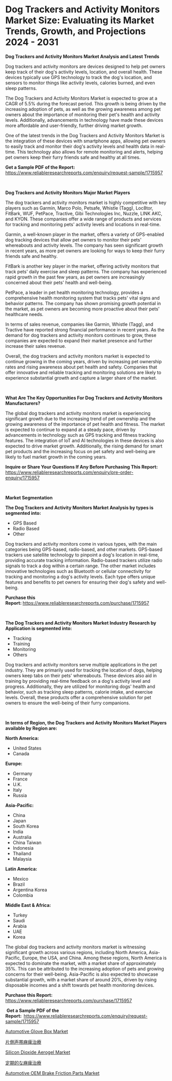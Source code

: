 <p><h1>Dog Trackers and Activity Monitors Market Size: Evaluating its Market Trends, Growth, and Projections 2024 - 2031</h1></p><p><strong>Dog Trackers and Activity Monitors Market Analysis and Latest Trends</strong></p>
<p><p>Dog trackers and activity monitors are devices designed to help pet owners keep track of their dog's activity levels, location, and overall health. These devices typically use GPS technology to track the dog's location, and sensors to monitor things like activity levels, calories burned, and even sleep patterns.</p><p>The Dog Trackers and Activity Monitors Market is expected to grow at a CAGR of 5.5% during the forecast period. This growth is being driven by the increasing adoption of pets, as well as the growing awareness among pet owners about the importance of monitoring their pet's health and activity levels. Additionally, advancements in technology have made these devices more affordable and user-friendly, further driving market growth.</p><p>One of the latest trends in the Dog Trackers and Activity Monitors Market is the integration of these devices with smartphone apps, allowing pet owners to easily track and monitor their dog's activity levels and health data in real-time. This technology also allows for remote monitoring and alerts, helping pet owners keep their furry friends safe and healthy at all times.</p></p>
<p><strong>Get a Sample PDF of the Report:&nbsp;</strong> <a href="https://www.reliableresearchreports.com/enquiry/request-sample/1715957">https://www.reliableresearchreports.com/enquiry/request-sample/1715957</a></p>
<p>&nbsp;</p>
<p><strong>Dog Trackers and Activity Monitors Major Market Players</strong></p>
<p><p>The dog trackers and activity monitors market is highly competitive with key players such as Garmin, Marco Polo, Petsafe, Whistle (Tagg), Loc8tor, FitBark, WUF, PetPace, Tractive, Gibi Technologies Inc, Nuzzle, LINK AKC, and KYON. These companies offer a wide range of products and services for tracking and monitoring pets' activity levels and locations in real-time.</p><p>Garmin, a well-known player in the market, offers a variety of GPS-enabled dog tracking devices that allow pet owners to monitor their pets' whereabouts and activity levels. The company has seen significant growth in recent years, as more pet owners are looking for ways to keep their furry friends safe and healthy.</p><p>FitBark is another key player in the market, offering activity monitors that track pets' daily exercise and sleep patterns. The company has experienced rapid growth in the past few years, as pet owners are increasingly concerned about their pets' health and well-being.</p><p>PetPace, a leader in pet health monitoring technology, provides a comprehensive health monitoring system that tracks pets' vital signs and behavior patterns. The company has shown promising growth potential in the market, as pet owners are becoming more proactive about their pets' healthcare needs.</p><p>In terms of sales revenue, companies like Garmin, Whistle (Tagg), and Tractive have reported strong financial performance in recent years. As the demand for dog trackers and activity monitors continues to grow, these companies are expected to expand their market presence and further increase their sales revenue.</p><p>Overall, the dog trackers and activity monitors market is expected to continue growing in the coming years, driven by increasing pet ownership rates and rising awareness about pet health and safety. Companies that offer innovative and reliable tracking and monitoring solutions are likely to experience substantial growth and capture a larger share of the market.</p></p>
<p>&nbsp;</p>
<p><strong>What Are The Key Opportunities For Dog Trackers and Activity Monitors Manufacturers?</strong></p>
<p><p>The global dog trackers and activity monitors market is experiencing significant growth due to the increasing trend of pet ownership and the growing awareness of the importance of pet health and fitness. The market is expected to continue to expand at a steady pace, driven by advancements in technology such as GPS tracking and fitness tracking features. The integration of IoT and AI technologies in these devices is also expected to drive market growth. Additionally, the rising demand for smart pet products and the increasing focus on pet safety and well-being are likely to fuel market growth in the coming years.</p></p>
<p><strong>Inquire or Share Your Questions If Any Before Purchasing This Report:</strong> <a href="https://www.reliableresearchreports.com/enquiry/pre-order-enquiry/1715957">https://www.reliableresearchreports.com/enquiry/pre-order-enquiry/1715957</a></p>
<p>&nbsp;</p>
<p><strong>Market Segmentation</strong></p>
<p><strong>The Dog Trackers and Activity Monitors Market Analysis by types is segmented into:</strong></p>
<p><ul><li>GPS Based</li><li>Radio Based</li><li>Other</li></ul></p>
<p><p>Dog trackers and activity monitors come in various types, with the main categories being GPS-based, radio-based, and other markets. GPS-based trackers use satellite technology to pinpoint a dog's location in real-time, providing accurate tracking information. Radio-based trackers utilize radio signals to track a dog within a certain range. The other market includes innovative technologies such as Bluetooth or cellular connectivity for tracking and monitoring a dog's activity levels. Each type offers unique features and benefits to pet owners for ensuring their dog's safety and well-being.</p></p>
<p><strong>Purchase this Report:&nbsp;</strong><a href="https://www.reliableresearchreports.com/purchase/1715957">https://www.reliableresearchreports.com/purchase/1715957</a></p>
<p>&nbsp;</p>
<p><strong>The Dog Trackers and Activity Monitors Market Industry Research by Application is segmented into:</strong></p>
<p><ul><li>Tracking</li><li>Training</li><li>Monitoring</li><li>Others</li></ul></p>
<p><p>Dog trackers and activity monitors serve multiple applications in the pet industry. They are primarily used for tracking the location of dogs, helping owners keep tabs on their pets' whereabouts. These devices also aid in training by providing real-time feedback on a dog's activity level and progress. Additionally, they are utilized for monitoring dogs' health and behavior, such as tracking sleep patterns, calorie intake, and exercise levels. Overall, these products offer a comprehensive solution for pet owners to ensure the well-being of their furry companions.</p></p>
<p>&nbsp;</p>
<p><strong>In terms of Region, the Dog Trackers and Activity Monitors Market Players available by Region are:</strong></p>
<p>
    <p> <strong> North America: </strong>
        <ul>
            <li>United States</li>
            <li>Canada</li>
        </ul>
        </p> 
    <p> <strong> Europe: </strong>
        <ul>
            <li>Germany</li>
            <li>France</li>
            <li>U.K.</li>
            <li>Italy</li>
            <li>Russia</li>
        </ul>
        </p> 
    <p> <strong> Asia-Pacific: </strong>
        <ul>
            <li>China</li>
            <li>Japan</li>
            <li>South Korea</li>
            <li>India</li>
            <li>Australia</li>
            <li>China Taiwan</li>
            <li>Indonesia</li>
            <li>Thailand</li>
            <li>Malaysia</li>
        </ul>
        </p> 
    <p> <strong> Latin America: </strong>
        <ul>
            <li>Mexico</li>
            <li>Brazil</li>
            <li>Argentina Korea</li>
            <li>Colombia</li>
        </ul>
        </p> 
    <p> <strong> Middle East & Africa: </strong>
        <ul>
            <li>Turkey</li>
            <li>Saudi</li>
            <li>Arabia</li>
            <li>UAE</li>
            <li>Korea</li>
        </ul>
    </p>
    </p>
<p><p>The global dog trackers and activity monitors market is witnessing significant growth across various regions, including North America, Asia-Pacific, Europe, the USA, and China. Among these regions, North America is expected to dominate the market, with a market share of approximately 35%. This can be attributed to the increasing adoption of pets and growing concerns for their well-being. Asia-Pacific is also expected to showcase substantial growth, with a market share of around 20%, driven by rising disposable incomes and a shift towards pet health monitoring devices.</p></p>
<p><strong>Purchase this Report: </strong><a href="https://www.reliableresearchreports.com/purchase/1715957">https://www.reliableresearchreports.com/purchase/1715957</a></p>
<p>&nbsp;<strong>Get a Sample PDF of the Report:&nbsp;&nbsp;</strong><a href="https://www.reliableresearchreports.com/enquiry/request-sample/1715957">https://www.reliableresearchreports.com/enquiry/request-sample/1715957</a></p>
<p><strong></strong></p>
<p><p><a href="https://view.publitas.com/reportprime-1/automotive-glove-box-market-offer-valuable-insights-into-market-size-market-share-market-trends-and-projections-spanning-from-2024-to-2031/">Automotive Glove Box Market</a></p><p><a href="https://medium.com/@entelabrahimi1961/%E7%89%87%E5%81%B4%E5%A3%B0%E5%B8%AF%E9%BA%BB%E7%97%BA%E6%B2%BB%E7%99%82%E5%B8%82%E5%A0%B4%E3%82%B7%E3%82%A7%E3%82%A2%E3%81%AE%E9%80%B2%E5%8C%96%E3%81%A8%E5%B8%82%E5%A0%B4%E6%88%90%E9%95%B7%E3%83%88%E3%83%AC%E3%83%B3%E3%83%892024%E5%B9%B4-2031%E5%B9%B4-33ed7295cc90">片側声帯麻痺治療</a></p><p><a href="https://view.publitas.com/reportprime-1/silicon-dioxide-aerogel-market-challenges-opportunities-and-growth-drivers-and-major-market-players-forecasted-for-period-from-2024-2031/">Silicon Dioxide Aerogel Market</a></p><p><a href="https://medium.com/@entelabrahimi1961/%E5%91%A8%E6%9C%9F%E6%80%A7%E7%99%BA%E4%BD%9C%E6%80%A7%E9%BA%BB%E7%97%BA%E6%B2%BB%E7%99%82%E5%B8%82%E5%A0%B4%E3%81%AE%E5%88%86%E6%9E%90-2031%E5%B9%B4%E3%81%BE%E3%81%A7%E3%81%AE%E3%82%B0%E3%83%AD%E3%83%BC%E3%83%90%E3%83%AB%E6%A5%AD%E7%95%8C%E3%81%AE%E8%A6%8B%E9%80%9A%E3%81%97%E3%81%A8%E4%BA%88%E6%B8%AC-95721c0a81e1">定期的な麻痺治療</a></p><p><a href="https://zircon-bluebell-299.notion.site/Automotive-OEM-Brake-Friction-Parts-Market-Challenges-Opportunities-and-Growth-Drivers-and-Major--1a0a3dafd10048d3840eaf2f1d9d10e3">Automotive OEM Brake Friction Parts Market</a></p></p>